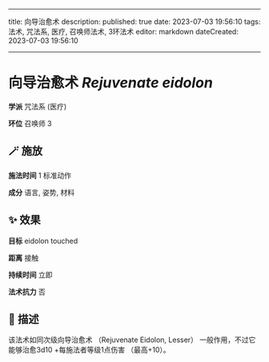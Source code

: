 
---
title: 向导治愈术
description: 
published: true
date: 2023-07-03 19:56:10
tags: 法术, 咒法系, 医疗, 召唤师法术, 3环法术
editor: markdown
dateCreated: 2023-07-03 19:56:10

---

# **向导治愈术** *Rejuvenate eidolon*

**学派** 咒法系 (医疗) 

**环位** 召唤师 3

## 🪄 施放

**施法时间** 1 标准动作

**成分** 语言, 姿势, 材料

## ✨ 效果 

**目标** eidolon touched 

**距离** 接触  

**持续时间** 立即 

**法术抗力** 否

## 📖 描述

该法术如同次级向导治愈术 （Rejuvenate Eidolon, Lesser） 一般作用，不过它能够治愈3d10 +每施法者等级1点伤害 （最高+10）。
    